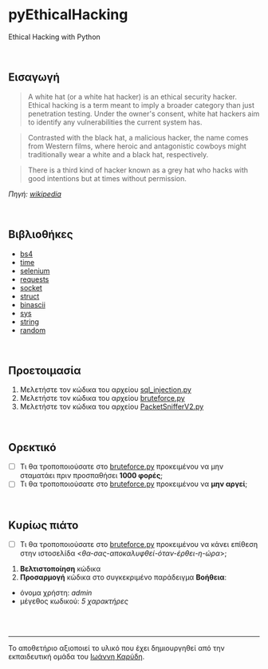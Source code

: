 # pyEthicalHacking

Ethical Hacking with Python

<br>


## Εισαγωγή

> A white hat (or a white hat hacker) is an ethical security hacker. Ethical hacking is a term meant to imply a broader category than just penetration testing. Under the owner's consent, white hat hackers aim to identify any vulnerabilities the current system has. 

> Contrasted with the black hat, a malicious hacker, the name comes from Western films, where heroic and antagonistic cowboys might traditionally wear a white and a black hat, respectively. 

> There is a third kind of hacker known as a grey hat who hacks with good intentions but at times without permission.

*Πηγή: [wikipedia](https://en.wikipedia.org/wiki/White_hat_(computer_security))*

<br>




## Βιβλιοθήκες
* [bs4](https://pypi.org/project/bs4/)
* [time](https://docs.python.org/3/library/time.html)
* [selenium](https://www.selenium.dev/)
* [requests](https://docs.python-requests.org/en/latest/)
* [socket](https://docs.python.org/3/library/socket.html)
* [struct](https://docs.python.org/3/library/struct.html)
* [binascii](https://docs.python.org/3/library/binascii.html)
* [sys](https://docs.python.org/3/library/sys.html)
* [string](https://docs.python.org/3/library/string.html)
* [random](https://docs.python.org/3/library/random.html)


<br>


## Προετοιμασία
1. Μελετήστε τον κώδικα του αρχείου [sql_injection.py](https://github.com/diogenisAl/pyEthicalHacking/blob/main/source_code/sql_injection.py)
2. Μελετήστε τον κώδικα του αρχείου [bruteforce.py](https://github.com/diogenisAl/pyEthicalHacking/blob/main/source_code/bruteforce.py)
3. Μελετήστε τον κώδικα του αρχείου [PacketSnifferV2.py](https://github.com/diogenisAl/pyEthicalHacking/blob/main/source_code/PacketSnifferV2.py)


<br>


## Ορεκτικό

- [ ] Τι θα τροποποιούσατε στο [bruteforce.py](https://github.com/diogenisAl/pyEthicalHacking/blob/main/source_code/bruteforce.py) προκειμένου να μην σταματάει πριν προσπαθήσει **1000 φορές**;
- [ ] Τι θα τροποποιούσατε στο [bruteforce.py](https://github.com/diogenisAl/pyEthicalHacking/blob/main/source_code/bruteforce.py) προκειμένου να **μην αργεί**;

<br>

## Κυρίως πιάτο
- [ ] Τι θα τροποποιούσατε στο [bruteforce.py](https://github.com/diogenisAl/pyEthicalHacking/blob/main/source_code/bruteforce.py) προκειμένου να κάνει επίθεση στην ιστοσελίδα <*θα-σας-αποκαλυφθεί-όταν-έρθει-η-ώρα*>;
1. **Βελτιστοποίηση** κώδικα
2. **Προσαρμογή** κώδικα στο συγκεκριμένο παράδειγμα
**Βοήθεια**:
* όνομα χρήστη: *admin*
* μέγεθος κωδικού: *5 χαρακτήρες*


<br>
<br>

---

Το αποθετήριο αξιοποιεί το υλικό που έχει δημιουργηθεί από την εκπαιδευτική ομάδα του [Ιωάννη Καρύδη](https://github.com/ioanniskarydis).
